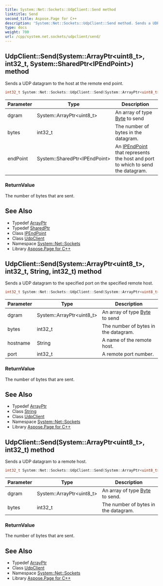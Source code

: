 ```yaml
---
title: System::Net::Sockets::UdpClient::Send method
linktitle: Send
second_title: Aspose.Page for C++
description: 'System::Net::Sockets::UdpClient::Send method. Sends a UDP datagram to the host at the remote end point in C++.'
type: docs
weight: 700
url: /cpp/system.net.sockets/udpclient/send/
---
```

## UdpClient::Send(System::ArrayPtr\<uint8_t\>, int32_t, System::SharedPtr\<IPEndPoint\>) method


Sends a UDP datagram to the host at the remote end point.

```cpp
int32_t System::Net::Sockets::UdpClient::Send(System::ArrayPtr<uint8_t> dgram, int32_t bytes, System::SharedPtr<IPEndPoint> endPoint)
```


| Parameter | Type | Description |
| --- | --- | --- |
| dgram | System::ArrayPtr\<uint8_t\> | An array of type [Byte](../../../system/byte/) to send |
| bytes | int32_t | The number of bytes in the datagram. |
| endPoint | System::SharedPtr\<IPEndPoint\> | An [IPEndPoint](../../../system.net/ipendpoint/) that represents the host and port to which to send the datagram. |

### ReturnValue

The number of bytes that are sent.

## See Also

* Typedef [ArrayPtr](../../../system/arrayptr/)
* Typedef [SharedPtr](../../../system/sharedptr/)
* Class [IPEndPoint](../../../system.net/ipendpoint/)
* Class [UdpClient](../)
* Namespace [System::Net::Sockets](../../)
* Library [Aspose.Page for C++](../../../)
## UdpClient::Send(System::ArrayPtr\<uint8_t\>, int32_t, String, int32_t) method


Sends a UDP datagram to the specified port on the specified remote host.

```cpp
int32_t System::Net::Sockets::UdpClient::Send(System::ArrayPtr<uint8_t> dgram, int32_t bytes, String hostname, int32_t port)
```


| Parameter | Type | Description |
| --- | --- | --- |
| dgram | System::ArrayPtr\<uint8_t\> | An array of type [Byte](../../../system/byte/) to send |
| bytes | int32_t | The number of bytes in the datagram. |
| hostname | String | A name of the remote host. |
| port | int32_t | A remote port number. |

### ReturnValue

The number of bytes that are sent.

## See Also

* Typedef [ArrayPtr](../../../system/arrayptr/)
* Class [String](../../../system/string/)
* Class [UdpClient](../)
* Namespace [System::Net::Sockets](../../)
* Library [Aspose.Page for C++](../../../)
## UdpClient::Send(System::ArrayPtr\<uint8_t\>, int32_t) method


Sends a UDP datagram to a remote host.

```cpp
int32_t System::Net::Sockets::UdpClient::Send(System::ArrayPtr<uint8_t> dgram, int32_t bytes)
```


| Parameter | Type | Description |
| --- | --- | --- |
| dgram | System::ArrayPtr\<uint8_t\> | An array of type [Byte](../../../system/byte/) to send. |
| bytes | int32_t | The number of bytes in the datagram. |

### ReturnValue

The number of bytes that are sent.

## See Also

* Typedef [ArrayPtr](../../../system/arrayptr/)
* Class [UdpClient](../)
* Namespace [System::Net::Sockets](../../)
* Library [Aspose.Page for C++](../../../)
